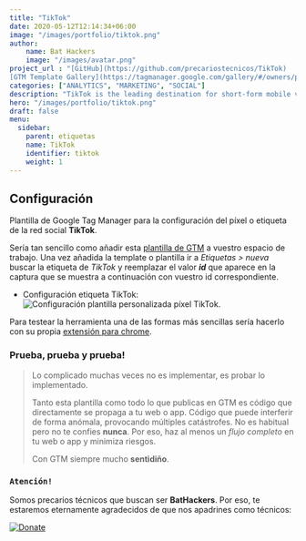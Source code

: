 ```yaml
---
title: "TikTok"
date: 2020-05-12T12:14:34+06:00
image: "/images/portfolio/tiktok.png"
author:
    name: Bat Hackers
    image: "/images/avatar.png"
project_url : "[GitHub](https://github.com/precariostecnicos/TikTok)
[GTM Template Gallery](https://tagmanager.google.com/gallery/#/owners/precariostecnicos/templates/TikTok)"
categories: ["ANALYTICS", "MARKETING", "SOCIAL"]
description: "TikTok is the leading destination for short-form mobile video, providing content that is exciting, spontaneous, and genuine."
hero: "/images/portfolio/tiktok.png"
draft: false
menu:
  sidebar:
    parent: etiquetas
    name: TikTok
    identifier: tiktok
    weight: 1
---
```


##   Configuración

Plantilla de Google Tag Manager para la configuración del píxel o etiqueta de la red social **TikTok**.

Sería tan sencillo como añadir esta [plantilla de GTM](https://tagmanager.google.com/gallery/#/owners/precariostecnicos/templates/TikTok) a vuestro espacio de trabajo. Una vez añadida la template o plantilla ir a *Etiquetas > nueva* buscar la etiqueta de *TikTok*  y reemplazar el valor ***id*** que aparece en la captura que se muestra a continuación con vuestro id correspondiente.

- Configuración etiqueta TikTok:
![Configuración plantilla personalizada píxel TikTok](https://user-images.githubusercontent.com/54624019/81506595-bc2f1100-92f7-11ea-9184-9c4791a42249.png).

Para testear la herramienta una de las formas más sencillas sería hacerlo con su propia [extensión para chrome](https://chrome.google.com/webstore/detail/tiktok-pixel-helper/aelgobmabdmlfmiblddjfnjodalhidnn). 

### Prueba, prueba y prueba!
>Lo complicado muchas veces no es implementar, es probar lo implementado. 
>
>Tanto esta plantilla como todo lo que publicas en GTM es código que directamente se propaga a tu web o app. 
Código que puede interferir de forma anómala, provocando múltiples catástrofes. No es habitual pero no te confies **nunca**. Por eso, haz al menos un *flujo completo* en tu web o app y minimiza riesgos. 
>
> Con GTM siempre mucho **sentidiño**.

### ```Atención!```
Somos precarios técnicos que buscan ser **BatHackers**. Por eso, te estaremos eternamente agradecidos de que nos apadrines como técnicos: 

[![Donate](https://img.shields.io/badge/Donate-PayPal-green.svg)](https://www.paypal.com/cgi-bin/webscr?)